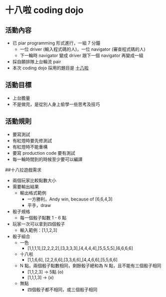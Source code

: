 # 十八啦 coding dojo

## 活動內容

+ 已 piar programming 形式進行，一組 7 分鐘
  + 一位 driver (輸入程式碼的人)，一位 navigator (審查程式碼的人)
  + 下一輪時 navigator 變成 driver 跟下一個 navigator 再變成一組
+ 採自願排隊上台輪流 pair
+ 本次 coding dojo 採用的題目是 [十八啦](https://zh.wikipedia.org/wiki/%E5%8D%81%E5%85%AB%E4%BB%94) 

## 活動目標

+ 上台膽量
+ 不是做完，是從別人身上偷學一些思考及技巧

## 活動規則

+ 要寫測試
+ 有紅燈時要先修測試
+ 有紅燈時不能重構
+ 要寫 production code 要有測試
+ 每一輪時間到的時候至少要可以編譯

##十八拉遊戲需求

+ 兩個玩家比較點數大小
+ 需要輸出結果
  + 輸出格式範例
    + 一方勝利，Andy win, because of [6,6,4,3]
    + 平手，draw
+ 骰子規格
  + 每一個骰子點數 1 - 6 點
+ 玩家一次可以拿到四個骰子
  + 輸入範例：[1,1,2,3]
+ 骰子組合
  + 一色
    + [1,1,1,1],[2,2,2,2],[3,3,3,3],[4,4,4,4],[5,5,5,5],[6,6,6,6]
  + 十八啦
    + [1,1,6,6], [2,2,6,6],[3,3,6,6],[4,4,6,6],[5,5,6,6]
  + N 點，兩個骰子點數相同，剩餘骰子總和為 N 點，且不能有三個骰子相同
    + [1,1,2,3] -> 5點 (o)
    + [1,1,1,3] -> (x)
  + 無點
    + 四個骰子都不相同，或三個骰子相同

 
